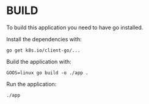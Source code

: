 # BUILD

To build this application you need to have go installed.

Install the dependencies with:

`go get k8s.io/client-go/...`

Build the application with:

`GOOS=linux go build -o ./app .`

Run the application:

`./app`